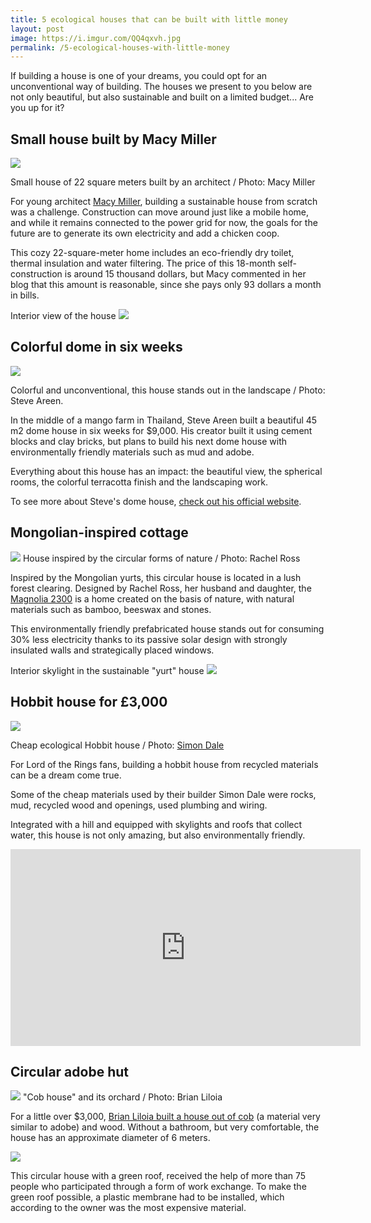```yaml
---
title: 5 ecological houses that can be built with little money
layout: post
image: https://i.imgur.com/QQ4qxvh.jpg
permalink: /5-ecological-houses-with-little-money
---
```


If building a house is one of your dreams, you could opt for an unconventional way of building. The houses we present to you below are not only beautiful, but also sustainable and built on a limited budget... Are you up for it?

## Small house built by Macy Miller
![](https://i.imgur.com/QQ4qxvh.jpg)

Small house of 22 square meters built by an architect / Photo: Macy Miller

For young architect [Macy Miller](https://tinyhouseplans.com/macy-miller/), building a sustainable house from scratch was a challenge. Construction can move around just like a mobile home, and while it remains connected to the power grid for now, the goals for the future are to generate its own electricity and add a chicken coop.

This cozy 22-square-meter home includes an eco-friendly dry toilet, thermal insulation and water filtering. The price of this 18-month self-construction is around 15 thousand dollars, but Macy commented in her blog that this amount is reasonable, since she pays only 93 dollars a month in bills.

Interior view of the house
![](https://i.imgur.com/Tcaj3Jb.jpg)

## Colorful dome in six weeks

![](https://i.imgur.com/CnKEHB2.jpg)

Colorful and unconventional, this house stands out in the landscape / Photo: Steve Areen.

In the middle of a mango farm in Thailand, Steve Areen built a beautiful 45 m2 dome house in six weeks for $9,000. His creator built it using cement blocks and clay bricks, but plans to build his next dome house with environmentally friendly materials such as mud and adobe.

Everything about this house has an impact: the beautiful view, the spherical rooms, the colorful terracotta finish and the landscaping work.

To see more about Steve's dome house, [check out his official website](http://steveareen.com/domehome/).

## Mongolian-inspired cottage
![](https://i.imgur.com/zRktDKU.jpg)
House inspired by the circular forms of nature / Photo: Rachel Ross

Inspired by the Mongolian yurts, this circular house is located in a lush forest clearing. Designed by Rachel Ross, her husband and daughter, the [Magnolia 2300](https://www.pinterest.com/pin/343540277810801597/) is a home created on the basis of nature, with natural materials such as bamboo, beeswax and stones.

This environmentally friendly prefabricated house stands out for consuming 30% less electricity thanks to its passive solar design with strongly insulated walls and strategically placed windows.

Interior skylight in the sustainable "yurt" house
![](https://i.imgur.com/GVZeccog.jpg)

## Hobbit house for £3,000
![](https://i.imgur.com/2xcs9A5.jpg)

Cheap ecological Hobbit house / Photo: [Simon Dale](http://www.simondale.net/)

For Lord of the Rings fans, building a hobbit house from recycled materials can be a dream come true.

Some of the cheap materials used by their builder Simon Dale were rocks, mud, recycled wood and openings, used plumbing and wiring.

Integrated with a hill and equipped with skylights and roofs that collect water, this house is not only amazing, but also environmentally friendly.

<iframe width="560" height="315" src="https://www.youtube.com/embed/CKyed6Qh48U" title="YouTube video player" frameborder="0" allow="accelerometer; autoplay; clipboard-write; encrypted-media; gyroscope; picture-in-picture" allowfullscreen></iframe>

## Circular adobe hut
![](https://i.imgur.com/B1N8jgp.jpg)
"Cob house" and its orchard / Photo: Brian Liloia

For a little over $3,000, [Brian Liloia built a house out of cob](https://www.reuters.com/article/idUS396870026620110512) (a material very similar to adobe) and wood. Without a bathroom, but very comfortable, the house has an approximate diameter of 6 meters.

![](https://i.imgur.com/m1wYoEg.jpg)

This circular house with a green roof, received the help of more than 75 people who participated through a form of work exchange. To make the green roof possible, a plastic membrane had to be installed, which according to the owner was the most expensive material.
